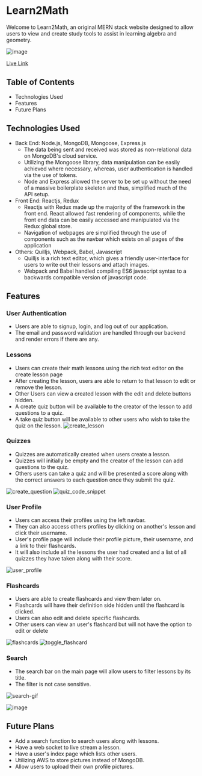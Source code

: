 # Learn2Math

Welcome to Learn2Math, an original MERN stack website designed to allow users to view and create study tools
to assist in learning algebra and geometry.

![image](https://user-images.githubusercontent.com/59910096/177423114-e842652c-d3a0-4ac8-bbbf-2a23137c5f59.png)

[Live Link](https://learn2math.herokuapp.com/#/)

## Table of Contents
* Technologies Used
* Features
* Future Plans

## Technologies Used
* Back End: Node.js, MongoDB, Mongoose, Express.js
  * The data being sent and received was stored as non-relational data on MongoDB's cloud service.
  * Utilizing the Mongoose library, data manipulation can be easily achieved where necessary, whereas, user authentication is
    handled via the use of tokens.
  * Node and Express allowed the server to be set up without the need of a massive boilerplate skeleton
    and thus, simplified much of the API setup.
* Front End: Reactjs, Redux
  * Reactjs with Redux made up the majority of the framework in the front end. React allowed fast rendering of components,
    while the front end data can be easily accessed and manipulated via the Redux global store.
  * Navigation of webpages are simplified through the use of components such as the navbar which exists on all pages of 
    the application
* Others: Quilljs, Webpack, Babel, Javascript
  * Quilljs is a rich text editor, which gives a friendly user-interface for users to write out their lessons and attach images.
  * Webpack and Babel handled compiling ES6 javascript syntax to a backwards compatible version of javascript code.

## Features

### User Authentication
* Users are able to signup, login, and log out of our application.
* The email and password validation are handled through our backend and render errors if there are any.

### Lessons
* Users can create their math lessons using the rich text editor on the create lesson page
* After creating the lesson, users are able to return to that lesson to edit or remove the lesson.
* Other Users can view a created lesson with the edit and delete buttons hidden.
* A create quiz button will be available to the creator of the lesson to add questions to a quiz.
* A take quiz button will be available to other users who wish to take the quiz on the lesson.
![create_lesson](https://user-images.githubusercontent.com/97995278/170572880-9b29b836-a2a0-42f4-b043-f12c7a65cbce.png)



### Quizzes
* Quizzes are automatically created when users create a lesson.
* Quizzes will initially be empty and the creator of the lesson can add questions to the quiz.
* Others users can take a quiz and will be presented a score along with the correct answers to
  each question once they submit the quiz.
  
![create_question](https://user-images.githubusercontent.com/97995278/170572928-75f7e4fb-f898-443d-bb1f-a54c152b2444.png)
![quiz_code_snippet](https://user-images.githubusercontent.com/97995278/170572939-bd4ba783-201c-44a4-8f49-c463e4e8d4a0.png)


### User Profile
* Users can access their profiles using the left navbar.
* They can also access others profiles by clicking on another's lesson and click their username.
* User's profile page will include their profile picture, their username, and a link to their flashcards.
* It will also include all the lessons the user had created and a list of all quizzes they have taken along with their score.

![user_profile](https://user-images.githubusercontent.com/97995278/170573687-8c38f6bd-c764-4fb5-a218-568adef3e2cf.png)

### Flashcards
* Users are able to create flashcards and view them later on.
* Flashcards will have their definition side hidden until the flashcard is clicked.
* Users can also edit and delete specific flashcards.
* Other users can view an user's flashcard but will not have the option to edit or delete

![flashcards](https://user-images.githubusercontent.com/59910096/170572201-42fbf81a-005e-4b9d-a39e-e19e50b52cf8.gif)
![toggle_flashcard](https://user-images.githubusercontent.com/97995278/170573815-cdd9e915-0c64-496f-9bcc-c1f3d3694ed2.png)



### Search
* The search bar on the main page will allow users to filter lessons by its title.
* The filter is not case sensitive.

![search-gif](https://user-images.githubusercontent.com/59910096/170565977-9f76f24b-2e4e-4f81-844f-5bf404b7d25e.gif)


![image](https://user-images.githubusercontent.com/97995278/170573910-336ecfab-e1ac-4605-ba5e-75f353c46fc4.png)


## Future Plans
* Add a search function to search users along with lessons.
* Have a web socket to live stream a lesson.
* Have a user's index page which lists other users.
* Utilizing AWS to store pictures instead of MongoDB.
* Allow users to upload their own profile pictures.


